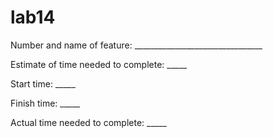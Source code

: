 # lab14

Number and name of feature: ________________________________

Estimate of time needed to complete: _____

Start time: _____

Finish time: _____

Actual time needed to complete: _____
